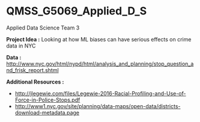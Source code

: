 # QMSS_G5069_Applied_D_S
Applied Data Science Team 3


**Project Idea :** Looking at how ML biases can have serious effects on crime data in NYC

**Data :** http://www.nyc.gov/html/nypd/html/analysis_and_planning/stop_question_and_frisk_report.shtml

**Additional Resources :** 
- http://jlegewie.com/files/Legewie-2016-Racial-Profiling-and-Use-of-Force-in-Police-Stops.pdf
- http://www1.nyc.gov/site/planning/data-maps/open-data/districts-download-metadata.page



